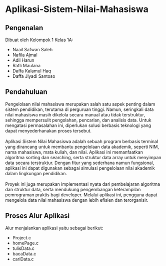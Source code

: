 # Aplikasi-Sistem-Nilai-Mahasiswa
## Pengenalan
Dibuat oleh Kelompok 1 Kelas 1A:
- Naail Safwan Saleh
- Nafila Ajmal
- Adil Harun
- Rafli Maulana
- Daffa Kalamul Haq
- Daffa Jiyadi Santoso
## Pendahuluan
  Pengelolaan nilai mahasiswa merupakan salah satu aspek penting dalam sistem pendidikan, terutama di perguruan tinggi. Namun, seringkali data nilai mahasiswa masih dikelola secara manual atau tidak terstruktur, sehingga mempersulit pengolahan, pencarian, dan analisis data. Untuk mengatasi permasalahan ini, diperlukan solusi berbasis teknologi yang dapat menyederhanakan proses tersebut.<br/> <br/>
  Aplikasi Sistem Nilai Mahasiswa adalah sebuah program berbasis terminal yang dirancang untuk membantu pengelolaan data akademik, seperti NIM, nama mahasiswa, mata kuliah, dan nilai. Aplikasi ini memanfaatkan algoritma sorting dan searching, serta struktur data array untuk menyimpan data secara terstruktur. Dengan fitur yang sederhana namun fungsional, aplikasi ini dapat digunakan sebagai simulasi pengelolaan nilai akademik dalam lingkungan pendidikan.<br /> <br/>
  Proyek ini juga merupakan implementasi nyata dari pembelajaran algoritma dan struktur data, serta mendukung pengembangan keterampilan pemrograman praktis bagi developer. Melalui aplikasi ini, pengguna dapat mengelola data nilai mahasiswa dengan lebih efisien dan terorganisir.
## Proses Alur Aplikasi
  Alur menjalankan aplikasi yaitu sebagai berikut:
- Project.c
- homePage.c
- tulisData.c
- bacaData.c
- cariData.c


